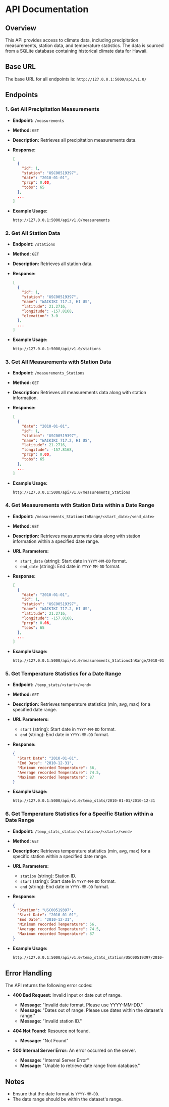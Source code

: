 # API Documentation

## Overview

This API provides access to climate data, including precipitation measurements, station data, and temperature statistics. The data is sourced from a SQLite database containing historical climate data for Hawaii.

## Base URL

The base URL for all endpoints is: `http://127.0.0.1:5000/api/v1.0/`

## Endpoints

### 1. Get All Precipitation Measurements

- **Endpoint:** `/measurements`
- **Method:** `GET`
- **Description:** Retrieves all precipitation measurements data.
- **Response:**

  ```json
  [
    {
      "id": 1,
      "station": "USC00519397",
      "date": "2010-01-01",
      "prcp": 0.08,
      "tobs": 65
    },
    ...
  ]
  ```

- **Example Usage:**

  ```bash
  http://127.0.0.1:5000/api/v1.0/measurements
  ```

### 2. Get All Station Data

- **Endpoint:** `/stations`
- **Method:** `GET`
- **Description:** Retrieves all station data.
- **Response:**

  ```json
  [
    {
      "id": 1,
      "station": "USC00519397",
      "name": "WAIKIKI 717.2, HI US",
      "latitude": 21.2716,
      "longitude": -157.8168,
      "elevation": 3.0
    },
    ...
  ]
  ```

- **Example Usage:**

  ```bash
  http://127.0.0.1:5000/api/v1.0/stations
  ```

### 3. Get All Measurements with Station Data

- **Endpoint:** `/measurements_Stations`
- **Method:** `GET`
- **Description:** Retrieves all measurements data along with station information.
- **Response:**

  ```json
  [
    {
      "date": "2010-01-01",
      "id": 1,
      "station": "USC00519397",
      "name": "WAIKIKI 717.2, HI US",
      "latitude": 21.2716,
      "longitude": -157.8168,
      "prcp": 0.08,
      "tobs": 65
    },
    ...
  ]
  ```

- **Example Usage:**

  ```bash
  http://127.0.0.1:5000/api/v1.0/measurements_Stations
  ```

### 4. Get Measurements with Station Data within a Date Range

- **Endpoint:** `/measurements_StationsInRange/<start_date>/<end_date>`
- **Method:** `GET`
- **Description:** Retrieves measurements data along with station information within a specified date range.
- **URL Parameters:**
  - `start_date` (string): Start date in `YYYY-MM-DD` format.
  - `end_date` (string): End date in `YYYY-MM-DD` format.
- **Response:**

  ```json
  [
    {
      "date": "2010-01-01",
      "id": 1,
      "station": "USC00519397",
      "name": "WAIKIKI 717.2, HI US",
      "latitude": 21.2716,
      "longitude": -157.8168,
      "prcp": 0.08,
      "tobs": 65
    },
    ...
  ]
  ```

- **Example Usage:**

  ```bash
  http://127.0.0.1:5000/api/v1.0/measurements_StationsInRange/2010-01-01/2010-12-31
  ```

### 5. Get Temperature Statistics for a Date Range

- **Endpoint:** `/temp_stats/<start>/<end>`
- **Method:** `GET`
- **Description:** Retrieves temperature statistics (min, avg, max) for a specified date range.
- **URL Parameters:**
  - `start` (string): Start date in `YYYY-MM-DD` format.
  - `end` (string): End date in `YYYY-MM-DD` format.
- **Response:**

  ```json
  {
    "Start Date": "2010-01-01",
    "End Date": "2010-12-31",
    "Minimum recorded Temperature": 56,
    "Average recorded Temperature": 74.5,
    "Maximum recorded Temperature": 87
  }
  ```

- **Example Usage:**

  ```bash
  http://127.0.0.1:5000/api/v1.0/temp_stats/2010-01-01/2010-12-31
  ```

### 6. Get Temperature Statistics for a Specific Station within a Date Range

- **Endpoint:** `/temp_stats_station/<station>/<start>/<end>`
- **Method:** `GET`
- **Description:** Retrieves temperature statistics (min, avg, max) for a specific station within a specified date range.
- **URL Parameters:**
  - `station` (string): Station ID.
  - `start` (string): Start date in `YYYY-MM-DD` format.
  - `end` (string): End date in `YYYY-MM-DD` format.
- **Response:**

  ```json
  {
    "Station": "USC00519397",
    "Start Date": "2010-01-01",
    "End Date": "2010-12-31",
    "Minimum recorded Temperature": 56,
    "Average recorded Temperature": 74.5,
    "Maximum recorded Temperature": 87
  }
  ```

- **Example Usage:**

  ```bash
  http://127.0.0.1:5000/api/v1.0/temp_stats_station/USC00519397/2010-01-01/2010-12-31
  ```

## Error Handling

The API returns the following error codes:

- **400 Bad Request:** Invalid input or date out of range.
  - **Message:** "Invalid date format. Please use YYYY-MM-DD."
  - **Message:** "Dates out of range. Please use dates within the dataset's range."
  - **Message:** "Invalid station ID."

- **404 Not Found:** Resource not found.
  - **Message:** "Not Found"

- **500 Internal Server Error:** An error occurred on the server.
  - **Message:** "Internal Server Error"
  - **Message:** "Unable to retrieve date range from database."

## Notes

- Ensure that the date format is `YYYY-MM-DD`.
- The date range should be within the dataset's range.

```
